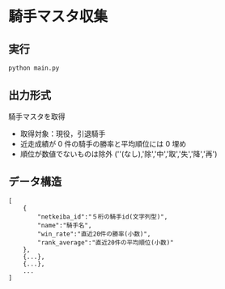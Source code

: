 # 騎手マスタ収集

## 実行

```sh
python main.py
```

## 出力形式

騎手マスタを取得

- 取得対象：現役，引退騎手
- 近走成績が 0 件の騎手の勝率と平均順位には 0 埋め
- 順位が数値でないものは除外
  (''(なし),'除','中','取','失','降','再')

## データ構造

```
[
    {
        "netkeiba_id":"５桁の騎手id(文字列型)",
        "name":"騎手名",
        "win_rate":"直近20件の勝率(小数)",
        "rank_average":"直近20件の平均順位(小数)"
    },
    {...},
    {...},
    ...
]
```
